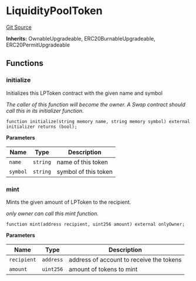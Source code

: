# LiquidityPoolToken
[Git Source](https://github.com/thunderhead-labs/stflip-contracts/blob/7cc8544d9ea72822b709c48cbb1ce3c466520cc8/src/tenderswap/LiquidityPoolToken.sol)

**Inherits:**
OwnableUpgradeable, ERC20BurnableUpgradeable, ERC20PermitUpgradeable


## Functions
### initialize

Initializes this LPToken contract with the given name and symbol

*The caller of this function will become the owner. A Swap contract should call this
in its initializer function.*


```solidity
function initialize(string memory name, string memory symbol) external initializer returns (bool);
```
**Parameters**

|Name|Type|Description|
|----|----|-----------|
|`name`|`string`|name of this token|
|`symbol`|`string`|symbol of this token|


### mint

Mints the given amount of LPToken to the recipient.

*only owner can call this mint function.*


```solidity
function mint(address recipient, uint256 amount) external onlyOwner;
```
**Parameters**

|Name|Type|Description|
|----|----|-----------|
|`recipient`|`address`|address of account to receive the tokens|
|`amount`|`uint256`|amount of tokens to mint|


